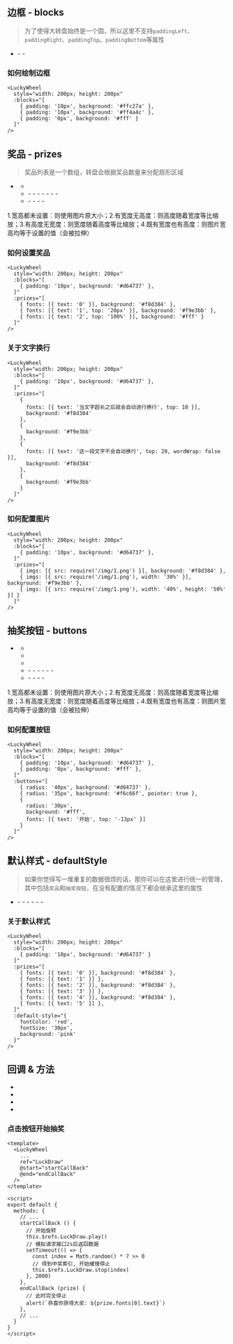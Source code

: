 
<Empty />

## 边框 - blocks

> 为了使得大转盘始终是一个圆，所以这里不支持`paddingLeft`、`paddingRight`、`paddingTop`、`paddingBottom`等属性

- <Describe name="blocks?: Array<object>" mean="" />
  - <Describe name="padding: string" mean="内边距" desc="边框必须是等宽的, 所以 padding 只能输入一个值" :isRequire="true" />
  - <Describe name="background: string" mean="背景颜色" desc="可填写16进制颜色哈希值或 rgba" :isRequire="true" />

### 如何绘制边框

<Exhibition>
  <template v-slot:code>
    <LuckyWheel
      style="width: 200px; height: 200px"
      :blocks="[
        { padding: '10px', background: '#ffc27a' },
        { padding: '10px', background: '#ff4a4c' },
        { padding: '0px', background: '#fff' }
      ]"
    />
  </template>
  <template v-slot:text>
    <li>第一个橘色的 block 的直径等于200px，等于父容器的宽</li>
    <li>第二个红色的 block：直径等于180px，因为第一个 block 的<code>padding</code>上下左右同时挤出10px</li>
    <li>第三个白色的 block：直径等于160px，因为第二个 block 的<code>padding</code>同样也挤出10px</li>
    <li>最后白色 block 挤出的部分就是奖品区域了</li>
  </template>
</Exhibition>

```vue
<LuckyWheel
  style="width: 200px; height: 200px"
  :blocks="[
    { padding: '10px', background: '#ffc27a' },
    { padding: '10px', background: '#ff4a4c' },
    { padding: '0px', background: '#fff' }
  ]"
/>
```

## 奖品 - prizes

> 奖品列表是一个数组，转盘会根据奖品数量来分配扇形区域

- <Describe name="prizes?: Array<object>" mean="奖品列表" />

  - <Describe name="background?: string" mean="扇形背景色" desc="可继承 defaultStyle 背景色，默认为 '#fff'" />

  - <Describe name="fonts?: Array<object>" mean="文字列表" />
    - <Describe name="text: string" mean="字体内容" desc="可以使用 \n 用来换行" :isRequire="true" />
    - <Describe name="top?: string" mean="距离顶部的高度" desc="书写格式为：20 | '20px' | '20%'，默认为 0" />
    - <Describe name="fontColor?: string" mean="字体颜色" desc="可继承 defaultStyle 字体颜色，默认为 '#000'" />
    - <Describe name="fontSize?: string" mean="字体大小(px)" desc="可继承 defaultStyle 字体大小，默认为 '22px'" />
    - <Describe name="fontStyle?: string" mean="字体样式" desc="可继承 defaultStyle 字体样式，默认为 'sans-serif'" />
    - <Describe name="lineHeight?: string" mean="字体行高" desc="默认等于字体大小" />
    - <Describe name="wordWrap?: boolean" mean="文字自动换行" desc="默认为 true 开启，关闭时可以使用 \n 换行" />

  - <Describe name="imgs?: Array<object>" mean="图片列表" />
    - <Describe name="src: string" mean="图片路径" :isRequire="true" />
    - <Describe name="top?: string" mean="距离顶部的高度" desc="可以写 20px 也可以是 20%，默认为 0" />
    - <Describe name="width?: string" mean="图片宽度" desc="关于图片宽高有四种可能" />
    - <Describe name="height?: string" mean="图片高度" desc="关于图片宽高有四种可能" />

1.宽高都未设置：则使用图片原大小；2.有宽度无高度：则高度随着宽度等比缩放；3.有高度无宽度：则宽度随着高度等比缩放；4.既有宽度也有高度：则图片宽高均等于设置的值（会被拉伸）

### 如何设置奖品

<Exhibition>
  <template v-slot:code>
    <LuckyWheel
      style="width: 200px; height: 200px"
      :blocks="[
        { padding: '10px', background: '#d64737' },
      ]"
      :prizes="[
        { fonts: [{ text: '0' }], background: '#f8d384' },
        { fonts: [{ text: '1', top: '20px' }], background: '#f9e3bb' },
        { fonts: [{ text: '2', top: '100%' }], background: '#fff' }
      ]"
    />
  </template>
  <template v-slot:text>
    <li>奖品区域为扇形，会平分整个大转盘并以顺时针方向绘制，建议配置不同的背景色方便区分</li>
    <li>文字默认以扇形的中线居中，会自动随着扇形的旋转而旋转</li>
    <li>2号扇形的top为100%，所以他的文字超出了原本的区域</li>
  </template>
</Exhibition>

```vue
<LuckyWheel
  style="width: 200px; height: 200px"
  :blocks="[
    { padding: '10px', background: '#d64737' },
  ]"
  :prizes="[
    { fonts: [{ text: '0' }], background: '#f8d384' },
    { fonts: [{ text: '1', top: '20px' }], background: '#f9e3bb' },
    { fonts: [{ text: '2', top: '100%' }], background: '#fff' }
  ]"
/>
```

### 关于文字换行

<Exhibition>
  <template v-slot:code>
    <LuckyWheel
      style="width: 200px; height: 200px"
      :blocks="[
        { padding: '10px', background: '#d64737' },
      ]"
      :prizes="[
        {
          fonts: [{ text: '当文字超长之后就会自动进行换行', top: 10 }],
          background: '#f8d384'
        },
        {
          background: '#f9e3bb'
        },
        {
          fonts: [{ text: '这一段文字不会自动换行', top: 20, wordWrap: false }],
          background: '#f8d384'
        },
        {
          background: '#f9e3bb'
        }
      ]"
    />
  </template>
  <template v-slot:text>
    <li>注意：<code>v3.0.1</code>的文字换行算法有问题，会出现吞字现象，升级即可解决该问题</li>
    <li>由于奖品是一个扇形区域，顶部的圆弧宽度计算困难，建议搭配<code>top</code>属性向下挤一部分</li>
    <li><code>wordWrap</code>属性用来控制该段文字是否换行，默认为 true，但等于 false 时依然可以使用<code>\n</code>来换行</li>
  </template>
</Exhibition>

```vue
<LuckyWheel
  style="width: 200px; height: 200px"
  :blocks="[
    { padding: '10px', background: '#d64737' },
  ]"
  :prizes="[
    {
      fonts: [{ text: '当文字超长之后就会自动进行换行', top: 10 }],
      background: '#f8d384'
    },
    {
      background: '#f9e3bb'
    },
    {
      fonts: [{ text: '这一段文字不会自动换行', top: 20, wordWrap: false }],
      background: '#f8d384'
    },
    {
      background: '#f9e3bb'
    }
  ]"
/>
```

### 如何配置图片

<Exhibition>
  <template v-slot:code>
    <LuckyWheel
      style="width: 200px; height: 200px"
      :blocks="[
        { padding: '10px', background: '#d64737' },
      ]"
      :prizes="[
        { imgs: [{ src: $withBase('/img/1.png') }], background: '#f8d384' },
        { imgs: [{ src: $withBase('/img/1.png'), width: '30%' }], background: '#f9e3bb' },
        { imgs: [{ src: $withBase('/img/1.png'), width: '40%', height: '50%' }] }
      ]"
    />
  </template>
  <template v-slot:text>
    <li>图片跟文字一样，会默认以扇形的中线居中</li>
    <li>0号扇形的图片因为没有设置宽度或高度限制，所以他显示了图片的原本大小</li>
    <li>1号扇形的图片只设置了宽度，那高度就会随着宽度进行等比缩放</li>
    <li>2号扇形的图片同时设置了宽度和高度，所以他被拉伸了</li>
  </template>
</Exhibition>

```vue
<LuckyWheel
  style="width: 200px; height: 200px"
  :blocks="[
    { padding: '10px', background: '#d64737' },
  ]"
  :prizes="[
    { imgs: [{ src: require('/img/1.png') }], background: '#f8d384' },
    { imgs: [{ src: require('/img/1.png'), width: '30%' }], background: '#f9e3bb' },
    { imgs: [{ src: require('/img/1.png'), width: '40%', height: '50%' }] }
  ]"
/>
```

## 抽奖按钮 - buttons

- <Describe name="buttons?: Array<object>" mean="抽奖按钮列表" />

  - <Describe name="radius?: string" mean="按钮半径" desc="" />
  - <Describe name="pointer?: boolean" mean="是否显示指针" desc="默认为 false" />
  - <Describe name="background?: string" mean="按钮背景色" desc="可继承 defaultStyle 背景色，默认为 '#fff'" />

  - <Describe name="fonts?: Array<object>" mean="文字列表" />
    - <Describe name="text: string" mean="字体内容" desc="可以使用 \n 用来换行" :isRequire="true" />
    - <Describe name="top?: string" mean="距离顶部的高度" desc="书写格式为：20 | '20px' | '20%'，默认为 0" />
    - <Describe name="fontColor?: string" mean="字体颜色" desc="可继承 defaultStyle 字体颜色，默认为 '#000'" />
    - <Describe name="fontSize?: string" mean="字体大小(px)" desc="可继承 defaultStyle 字体大小，默认为 '22px'" />
    - <Describe name="fontStyle?: string" mean="字体样式" desc="可继承 defaultStyle 字体样式，默认为 'sans-serif'" />
    - <Describe name="lineHeight?: string" mean="字体行高" desc="默认等于字体大小" />

  - <Describe name="imgs?: Array<object>" mean="图片列表" />
    - <Describe name="src: string" mean="图片路径" :isRequire="true" />
    - <Describe name="top?: string" mean="离圆心的距离" desc="可以写 20px 也可以是 20%，默认为 0" />
    - <Describe name="width?: string" mean="图片宽度" desc="关于图片宽高有四种可能" />
    - <Describe name="height?: string" mean="图片高度" desc="关于图片宽高有四种可能" />

1.宽高都未设置：则使用图片原大小；2.有宽度无高度：则高度随着宽度等比缩放；3.有高度无宽度：则宽度随着高度等比缩放；4.既有宽度也有高度：则图片宽高均等于设置的值（会被拉伸）

### 如何配置按钮

<Exhibition>
  <template v-slot:code>
    <LuckyWheel
      style="width: 200px; height: 200px"
      :blocks="[
        { padding: '10px', background: '#d64737' },
        { padding: '0px', background: '#fff' },
      ]"
      :buttons="[
        { radius: '40px', background: '#d64737' },
        { radius: '35px', background: '#f6c66f', pointer: true },
        {
          radius: '30px',
          background: '#fff',
          fonts: [{ text: '开始', top: '-13px' }]
        }
      ]"
    />
  </template>
  <template v-slot:text>
    <li><code>buttons</code>的绘制顺序为从上到下，所以要注意半径的大小，以免下面的按钮过大，把后面的按钮覆盖掉</li>
    <li><code>pointer</code>属性控制 item 是否显示指针，如果你想要一个炫酷的指针，那你可以通过引入 img 的方式来实现</li>
    <li>我通常建议你在最后一个按钮里面绘制文字或图片，来避免被覆盖掉</li>
  </template>
</Exhibition>

```vue
<LuckyWheel
  style="width: 200px; height: 200px"
  :blocks="[
    { padding: '10px', background: '#d64737' },
    { padding: '0px', background: '#fff' },
  ]"
  :buttons="[
    { radius: '40px', background: '#d64737' },
    { radius: '35px', background: '#f6c66f', pointer: true },
    {
      radius: '30px',
      background: '#fff',
      fonts: [{ text: '开始', top: '-13px' }]
    }
  ]"
/>
```

## 默认样式 - defaultStyle

> 如果你觉得写一堆重复的数据很烦的话，那你可以在这里进行统一的管理，其中包括`奖品`和`抽奖按钮`，在没有配置的情况下都会继承这里的属性

- <Describe name="default-style?: object" mean="格子默认样式" />
  - <Describe name="fontColor?: string" mean="字体颜色" desc="默认是 '#000' 黑色" />
  - <Describe name="fontSize?: string" mean="字体大小(px)" desc="默认是 '18px'" />
  - <Describe name="fontStyle?: string" mean="字体样式" desc="默认是 'sans-serif'" />
  - <Describe name="lineHeight?: string" mean="字体行高" desc="默认等于字体大小" />
  - <Describe name="textAlign?: string" mean="文字和图片的对其方式" desc="目前只能居中!" />
  - <Describe name="background?: string" mean="奖品区域背景颜色" desc="默认是 '#fff' 白色" />

### 关于默认样式

<Exhibition>
  <template v-slot:code>
    <LuckyWheel
      style="width: 200px; height: 200px"
      :blocks="[
        { padding: '10px', background: '#d64737' }
      ]"
      :prizes="[
        { fonts: [{ text: '0' }], background: '#f8d384' },
        { fonts: [{ text: '1' }] },
        { fonts: [{ text: '2' }], background: '#f8d384' },
        { fonts: [{ text: '3' }] },
        { fonts: [{ text: '4' }], background: '#f8d384' },
        { fonts: [{ text: '5' }] },
      ]"
      :default-style="{
        fontColor: 'red',
        fontSize: '30px',
        background: 'pink'
      }"
    />
  </template>
  <template v-slot:text>
    <li><code>textAlign</code>对其方式目前只支持 center</li>
    <li><code>background</code>属性只有在奖品区域没有配置背景色时才会生效，但是按钮的背景色不会继承这里，而是显示透明色</li>
  </template>
</Exhibition>

```vue
<LuckyWheel
  style="width: 200px; height: 200px"
  :blocks="[
    { padding: '10px', background: '#d64737' }
  ]"
  :prizes="[
    { fonts: [{ text: '0' }], background: '#f8d384' },
    { fonts: [{ text: '1' }] },
    { fonts: [{ text: '2' }], background: '#f8d384' },
    { fonts: [{ text: '3' }] },
    { fonts: [{ text: '4' }], background: '#f8d384' },
    { fonts: [{ text: '5' }] },
  ]"
  :default-style="{
    fontColor: 'red',
    fontSize: '30px',
    background: 'pink'
  }"
/>
```

## 回调 & 方法

- <Describe name="strat?: Function" mean="开始抽奖前" desc="当点击抽奖按钮时，触发该回调" />
- <Describe name="end?: Function" mean="抽奖结束后" desc="当九宫格完全停止时，触发该回调" />
- <Describe name="play()" mean="开始抽奖" desc="调用该方法时，游戏才会开始, 没有参数" />
- <Describe name="stop(index)" mean="缓慢停止抽奖" desc="调用该方法时，才会缓慢停止, 参数是中奖的索引" />

### 点击按钮开始抽奖

<Exhibition>
  <template v-slot:code>
    <demo-ymc-wheel />
  </template>
  <template v-slot:text>
    <p>正常的流程是：</p>
    <p>1. 当你点击抽奖按钮时触发<code>strat</code>回调函数，接下来你可以调用<code>play()</code>方法先让大转盘转起来，然后紧接着去请求接口拿数据，或是你自己随机一个index</p>
    <p>2. 当接口拿到<code>index</code>中奖索引之后，你就可以调用<code>stop(index)</code>方法了，此时大转盘会缓慢停止，当完全停止之后就会触发end回调函数</p>
    <p>3. 最后在<code>end</code>回调函数里面，得到中奖奖品的全部信息，你就可以在这里执行逻辑告诉用户他中奖了</p>
  </template>
</Exhibition>

```vue
<template>
  <LuckyWheel
    ...
    ref="LuckDraw"
    @start="startCallBack"
    @end="endCallBack"
  />
</template>

<script>
export default {
  methods: {
    // ...
    startCallBack () {
      // 开始旋转
      this.$refs.LuckDraw.play()
      // 模拟请求接口2s后返回数据
      setTimeout(() => {
        const index = Math.random() * 7 >> 0
        // 得到中奖索引, 开始缓慢停止
        this.$refs.LuckDraw.stop(index)
      }, 2000)
    },
    endCallBack (prize) {
      // 此时完全停止
      alert(`恭喜你获得大奖: ${prize.fonts[0].text}`)
    },
    // ...
  }
}
</script>
```

